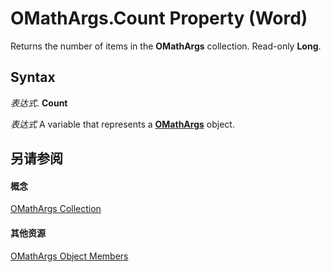 
# OMathArgs.Count Property (Word)

Returns the number of items in the  **OMathArgs** collection. Read-only **Long**.


## Syntax

 _表达式_. **Count**

 _表达式_ A variable that represents a **[OMathArgs](5e4d542b-11c3-8cb8-be2a-5b990e777290.md)** object.


## 另请参阅


#### 概念


[OMathArgs Collection](5e4d542b-11c3-8cb8-be2a-5b990e777290.md)
#### 其他资源


[OMathArgs Object Members](http://msdn.microsoft.com/library/f3834049-18ba-9a4f-ab44-76e0c306bf12%28Office.15%29.aspx)